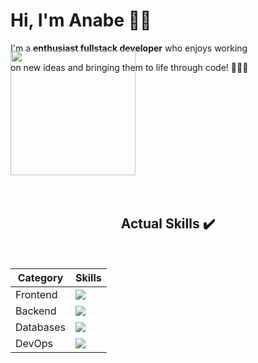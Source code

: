 
<h1> Hi, I'm Anabe 👋🏼 </h1>
<div width="150"> 
I'm a <strong>enthusiast fullstack developer</strong> who enjoys working
<p>on new ideas and bringing them to life through code! 👩🏼‍💻</p>
<img  align="center" width="200px" style="margin-top:-50px" src="https://i.pinimg.com/originals/fc/21/16/fc2116fb21de12a62d4b36c31bbb1e6f.gif">
</div>
<br><br>

 <div align="center"> 

## Actual Skills ✔️
<br>

| Category | Skills |
|---|---|
| Frontend |  <img src="https://skillicons.dev/icons?i=js,ts,react,nextjs,vite,vercel,figma,mui,flutter,dart" /> |
| Backend | <img src="https://skillicons.dev/icons?i=nodejs,java,spring,nest" /> |
| Databases |  <img src="https://skillicons.dev/icons?i=mysql,mongodb,postgres" /> |
| DevOps |  <img src="https://skillicons.dev/icons?i=git,github,linux,docker" /> |
</div>
